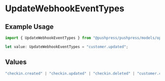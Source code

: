 # UpdateWebhookEventTypes

## Example Usage

```typescript
import { UpdateWebhookEventTypes } from "@pushpress/pushpress/models/operations";

let value: UpdateWebhookEventTypes = "customer.updated";
```

## Values

```typescript
"checkin.created" | "checkin.updated" | "checkin.deleted" | "customer.created" | "customer.updated" | "customer.deleted" | "app.installed" | "app.uninstalled"
```